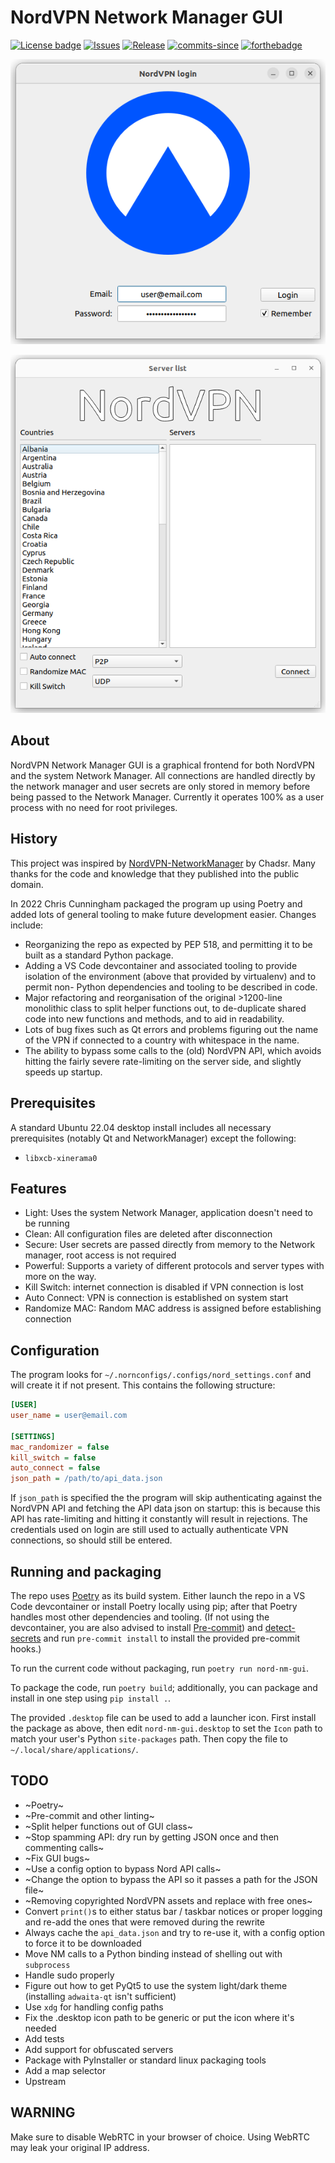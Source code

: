 # NordVPN Network Manager GUI

[![License badge](https://img.shields.io/github/license/vfosterm/NordVPN-NetworkManager-Gui?style=for-the-badge)](https://github.com/vfosterm/NordVPN-NetworkManager-Gui/blob/master/LICENSE)
[![Issues](https://img.shields.io/github/issues-closed/vfosterm/NordVPN-NetworkManager-Gui?style=for-the-badge)](https://github.com/vfosterm/NordVPN-NetworkManager-Gui/issues)
[![Release](https://img.shields.io/github/release/vfosterm/NordVPN-NetworkManager-Gui?style=for-the-badge)](https://github.com/vfosterm/NordVPN-NetworkManager-Gui/releases/latest)
[![commits-since](https://img.shields.io/github/commits-since/vfosterm/NordVPN-NetworkManager-Gui/latest?style=for-the-badge)](https://github.com/vfosterm/NordVPN-NetworkManager-Gui/commits/master)
[![forthebadge](https://forthebadge.com/images/badges/made-with-python.svg)](https://python.org)

![Login screen](nord_nm_gui/assets/login.png)

![Main screen](nord_nm_gui/assets/main.png)

## About

NordVPN Network Manager GUI is a graphical frontend for both NordVPN and the
system Network Manager. All connections are handled directly by the network
manager and user secrets are only stored in memory before being passed to the
Network Manager. Currently it operates 100% as a user process with no need for
root privileges.

## History

This project was inspired by
[NordVPN-NetworkManager](https://github.com/Chadsr/NordVPN-NetworkManager) by
Chadsr. Many thanks for the code and knowledge that they published into the
public domain.

In 2022 Chris Cunningham packaged the program up using Poetry and added lots of
general tooling to make future development easier. Changes include:

-   Reorganizing the repo as expected by PEP 518, and permitting it to be built
    as a standard Python package.
-   Adding a VS Code devcontainer and associated tooling to provide isolation
    of the environment (above that provided by virtualenv) and to permit non-
    Python dependencies and tooling to be described in code.
-   Major refactoring and reorganisation of the original >1200-line monolithic
    class to split helper functions out, to de-duplicate shared code into new
    functions and methods, and to aid in readability.
-   Lots of bug fixes such as Qt errors and problems figuring out the name of
    the VPN if connected to a country with whitespace in the name.
-   The ability to bypass some calls to the (old) NordVPN API, which avoids
    hitting the fairly severe rate-limiting on the server side, and slightly
    speeds up startup.

## Prerequisites

A standard Ubuntu 22.04 desktop install includes all necessary prerequisites
(notably Qt and NetworkManager) except the following:

-   `libxcb-xinerama0`

## Features

-   Light: Uses the system Network Manager, application doesn't need to be
    running
-   Clean: All configuration files are deleted after disconnection
-   Secure: User secrets are passed directly from memory to the Network
    manager, root access is not required
-   Powerful: Supports a variety of different protocols and server types with
    more on the way.
-   Kill Switch: internet connection is disabled if VPN connection is lost
-   Auto Connect: VPN is connection is established on system start
-   Randomize MAC: Random MAC address is assigned before establishing
    connection

## Configuration

The program looks for `~/.nornconfigs/.configs/nord_settings.conf` and will
create it if not present. This contains the following structure:

```cfg
[USER]
user_name = user@email.com

[SETTINGS]
mac_randomizer = false
kill_switch = false
auto_connect = false
json_path = /path/to/api_data.json
```

If `json_path` is specified the the program will skip authenticating against
the NordVPN API and fetching the API data json on startup: this is because this
API has rate-limiting and hitting it constantly will result in rejections. The
credentials used on login are still used to actually authenticate VPN
connections, so should still be entered.

## Running and packaging

The repo uses [Poetry](https://python-poetry.org/) as its build system. Either
launch the repo in a VS Code devcontainer or install Poetry locally using pip;
after that Poetry handles most other dependencies and tooling. (If not using
the devcontainer, you are also advised to install
[Pre-commit](https://pre-commit.com/)) and
[detect-secrets](https://github.com/Yelp/detect-secrets) and run
`pre-commit install` to install the provided pre-commit hooks.)

To run the current code without packaging, run `poetry run nord-nm-gui`.

To package the code, run `poetry build`; additionally, you can package and
install in one step using `pip install .`.

The provided `.desktop` file can be used to add a launcher icon. First install
the package as above, then edit `nord-nm-gui.desktop` to set the `Icon` path to
match your user's Python `site-packages` path. Then copy the file to
`~/.local/share/applications/`.

## TODO

-   ~Poetry~
-   ~Pre-commit and other linting~
-   ~Split helper functions out of GUI class~
-   ~Stop spamming API: dry run by getting JSON once and then commenting calls~
-   ~Fix GUI bugs~
-   ~Use a config option to bypass Nord API calls~
-   ~Change the option to bypass the API so it passes a path for the JSON file~
-   ~Removing copyrighted NordVPN assets and replace with free ones~
-   Convert `print()`s to either status bar / taskbar notices or proper logging
    and re-add the ones that were removed during the rewrite
-   Always cache the `api_data.json` and try to re-use it, with a config option
    to force it to be downloaded
-   Move NM calls to a Python binding instead of shelling out with `subprocess`
-   Handle sudo properly
-   Figure out how to get PyQt5 to use the system light/dark theme (installing
    `adwaita-qt` isn't sufficient)
-   Use `xdg` for handling config paths
-   Fix the .desktop icon path to be generic or put the icon where it's needed
-   Add tests
-   Add support for obfuscated servers
-   Package with PyInstaller or standard linux packaging tools
-   Add a map selector
-   Upstream

## WARNING

Make sure to disable WebRTC in your browser of choice. Using WebRTC may leak
your original IP address.
